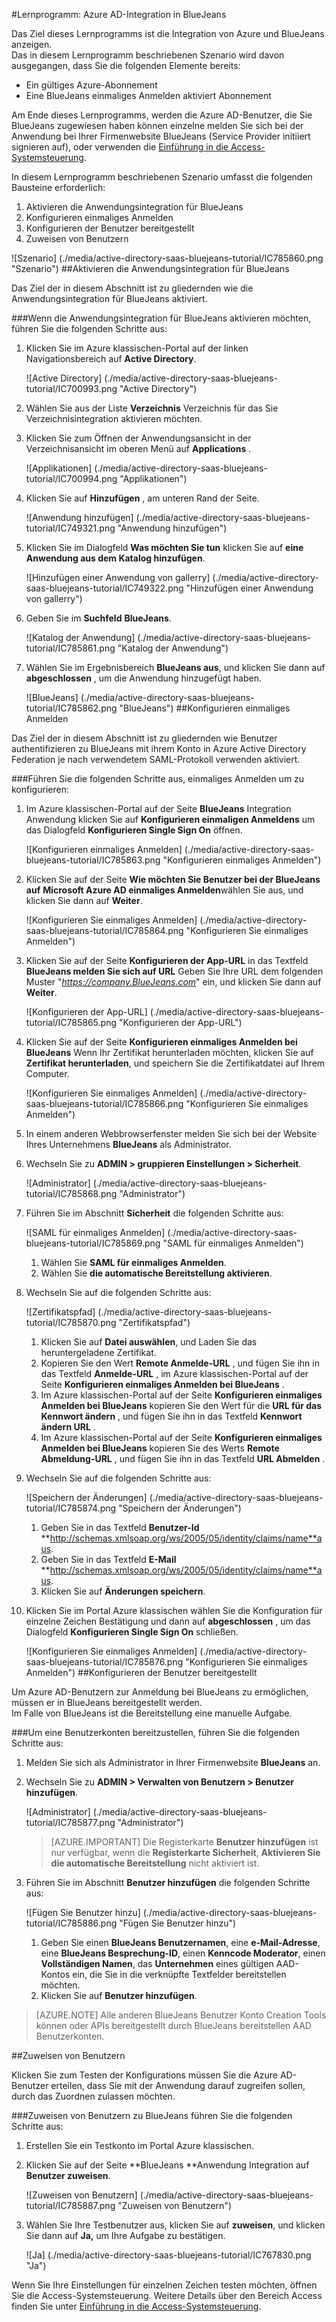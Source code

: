 <properties 
    pageTitle="Lernprogramm: Azure-Active Directory-Integration in BlueJeans | Microsoft Azure" 
    description="Informationen Sie zur Verwendung von BlueJeans mit Azure Active Directory einmaliges Anmelden, automatisierte Bereitstellung und mehr aktivieren!" 
    services="active-directory" 
    authors="jeevansd"  
    documentationCenter="na" 
    manager="femila"/>
<tags 
    ms.service="active-directory" 
    ms.devlang="na" 
    ms.topic="article" 
    ms.tgt_pltfrm="na" 
    ms.workload="identity" 
    ms.date="09/29/2016" 
    ms.author="jeedes" />

#<a name="tutorial-azure-ad-integration-with-bluejeans"></a>Lernprogramm: Azure AD-Integration in BlueJeans

Das Ziel dieses Lernprogramms ist die Integration von Azure und BlueJeans anzeigen.  
Das in diesem Lernprogramm beschriebenen Szenario wird davon ausgegangen, dass Sie die folgenden Elemente bereits:

-   Ein gültiges Azure-Abonnement
-   Eine BlueJeans einmaliges Anmelden aktiviert Abonnement

Am Ende dieses Lernprogramms, werden die Azure AD-Benutzer, die Sie BlueJeans zugewiesen haben können einzelne melden Sie sich bei der Anwendung bei Ihrer Firmenwebsite BlueJeans (Service Provider initiiert signieren auf), oder verwenden die [Einführung in die Access-Systemsteuerung](active-directory-saas-access-panel-introduction.md).

In diesem Lernprogramm beschriebenen Szenario umfasst die folgenden Bausteine erforderlich:

1.  Aktivieren die Anwendungsintegration für BlueJeans
2.  Konfigurieren einmaliges Anmelden
3.  Konfigurieren der Benutzer bereitgestellt
4.  Zuweisen von Benutzern

![Szenario] (./media/active-directory-saas-bluejeans-tutorial/IC785860.png "Szenario")
##<a name="enabling-the-application-integration-for-bluejeans"></a>Aktivieren die Anwendungsintegration für BlueJeans

Das Ziel der in diesem Abschnitt ist zu gliedernden wie die Anwendungsintegration für BlueJeans aktiviert.

###<a name="to-enable-the-application-integration-for-bluejeans-perform-the-following-steps"></a>Wenn die Anwendungsintegration für BlueJeans aktivieren möchten, führen Sie die folgenden Schritte aus:

1.  Klicken Sie im Azure klassischen-Portal auf der linken Navigationsbereich auf **Active Directory**.

    ![Active Directory] (./media/active-directory-saas-bluejeans-tutorial/IC700993.png "Active Directory")

2.  Wählen Sie aus der Liste **Verzeichnis** Verzeichnis für das Sie Verzeichnisintegration aktivieren möchten.

3.  Klicken Sie zum Öffnen der Anwendungsansicht in der Verzeichnisansicht im oberen Menü auf **Applications** .

    ![Applikationen] (./media/active-directory-saas-bluejeans-tutorial/IC700994.png "Applikationen")

4.  Klicken Sie auf **Hinzufügen** , am unteren Rand der Seite.

    ![Anwendung hinzufügen] (./media/active-directory-saas-bluejeans-tutorial/IC749321.png "Anwendung hinzufügen")

5.  Klicken Sie im Dialogfeld **Was möchten Sie tun** klicken Sie auf **eine Anwendung aus dem Katalog hinzufügen**.

    ![Hinzufügen einer Anwendung von gallerry] (./media/active-directory-saas-bluejeans-tutorial/IC749322.png "Hinzufügen einer Anwendung von gallerry")

6.  Geben Sie im **Suchfeld** **BlueJeans**.

    ![Katalog der Anwendung] (./media/active-directory-saas-bluejeans-tutorial/IC785861.png "Katalog der Anwendung")

7.  Wählen Sie im Ergebnisbereich **BlueJeans aus**, und klicken Sie dann auf **abgeschlossen** , um die Anwendung hinzugefügt haben.

    ![BlueJeans] (./media/active-directory-saas-bluejeans-tutorial/IC785862.png "BlueJeans")
##<a name="configuring-single-sign-on"></a>Konfigurieren einmaliges Anmelden

Das Ziel der in diesem Abschnitt ist zu gliedernden wie Benutzer authentifizieren zu BlueJeans mit ihrem Konto in Azure Active Directory Federation je nach verwendetem SAML-Protokoll verwenden aktiviert.

###<a name="to-configure-single-sign-on-perform-the-following-steps"></a>Führen Sie die folgenden Schritte aus, einmaliges Anmelden um zu konfigurieren:

1.  Im Azure klassischen-Portal auf der Seite **BlueJeans** Integration Anwendung klicken Sie auf **Konfigurieren einmaligen Anmeldens** um das Dialogfeld **Konfigurieren Single Sign On** öffnen.

    ![Konfigurieren einmaliges Anmelden] (./media/active-directory-saas-bluejeans-tutorial/IC785863.png "Konfigurieren einmaliges Anmelden")

2.  Klicken Sie auf der Seite **Wie möchten Sie Benutzer bei der BlueJeans auf** **Microsoft Azure AD einmaliges Anmelden**wählen Sie aus, und klicken Sie dann auf **Weiter**.

    ![Konfigurieren Sie einmaliges Anmelden] (./media/active-directory-saas-bluejeans-tutorial/IC785864.png "Konfigurieren Sie einmaliges Anmelden")

3.  Klicken Sie auf der Seite **Konfigurieren der App-URL** in das Textfeld **BlueJeans melden Sie sich auf URL** Geben Sie Ihre URL dem folgenden Muster "*https://company.BlueJeans.com*" ein, und klicken Sie dann auf **Weiter**.

    ![Konfigurieren der App-URL] (./media/active-directory-saas-bluejeans-tutorial/IC785865.png "Konfigurieren der App-URL")

4.  Klicken Sie auf der Seite **Konfigurieren einmaliges Anmelden bei BlueJeans** Wenn Ihr Zertifikat herunterladen möchten, klicken Sie auf **Zertifikat herunterladen**, und speichern Sie die Zertifikatdatei auf Ihrem Computer.

    ![Konfigurieren Sie einmaliges Anmelden] (./media/active-directory-saas-bluejeans-tutorial/IC785866.png "Konfigurieren Sie einmaliges Anmelden")

5.  In einem anderen Webbrowserfenster melden Sie sich bei der Website Ihres Unternehmens **BlueJeans** als Administrator.

6.  Wechseln Sie zu **ADMIN \> gruppieren Einstellungen \> Sicherheit**.

    ![Administrator] (./media/active-directory-saas-bluejeans-tutorial/IC785868.png "Administrator")

7.  Führen Sie im Abschnitt **Sicherheit** die folgenden Schritte aus:

    ![SAML für einmaliges Anmelden] (./media/active-directory-saas-bluejeans-tutorial/IC785869.png "SAML für einmaliges Anmelden")

    1.  Wählen Sie **SAML für einmaliges Anmelden**.
    2.  Wählen Sie **die automatische Bereitstellung aktivieren**.

8.  Wechseln Sie auf die folgenden Schritte aus:

    ![Zertifikatspfad] (./media/active-directory-saas-bluejeans-tutorial/IC785870.png "Zertifikatspfad")

    1.  Klicken Sie auf **Datei auswählen**, und Laden Sie das heruntergeladene Zertifikat.
    2.  Kopieren Sie den Wert **Remote Anmelde-URL** , und fügen Sie ihn in das Textfeld **Anmelde-URL** , im Azure klassischen-Portal auf der Seite **Konfigurieren einmaliges Anmelden bei BlueJeans** .
    3.  Im Azure klassischen-Portal auf der Seite **Konfigurieren einmaliges Anmelden bei BlueJeans** kopieren Sie den Wert für die **URL für das Kennwort ändern** , und fügen Sie ihn in das Textfeld **Kennwort ändern URL** .
    4.  Im Azure klassischen-Portal auf der Seite **Konfigurieren einmaliges Anmelden bei BlueJeans** kopieren Sie des Werts **Remote Abmeldung-URL** , und fügen Sie ihn in das Textfeld **URL Abmelden** .

9.  Wechseln Sie auf die folgenden Schritte aus:

    ![Speichern der Änderungen] (./media/active-directory-saas-bluejeans-tutorial/IC785874.png "Speichern der Änderungen")

    1.  Geben Sie in das Textfeld **Benutzer-Id** **http://schemas.xmlsoap.org/ws/2005/05/identity/claims/name**aus.
    2.  Geben Sie in das Textfeld **E-Mail** **http://schemas.xmlsoap.org/ws/2005/05/identity/claims/name**aus.
    3.  Klicken Sie auf **Änderungen speichern**.

10. Klicken Sie im Portal Azure klassischen wählen Sie die Konfiguration für einzelne Zeichen Bestätigung und dann auf **abgeschlossen** , um das Dialogfeld **Konfigurieren Single Sign On** schließen.

    ![Konfigurieren Sie einmaliges Anmelden] (./media/active-directory-saas-bluejeans-tutorial/IC785876.png "Konfigurieren Sie einmaliges Anmelden")
##<a name="configuring-user-provisioning"></a>Konfigurieren der Benutzer bereitgestellt

Um Azure AD-Benutzern zur Anmeldung bei BlueJeans zu ermöglichen, müssen er in BlueJeans bereitgestellt werden.  
Im Falle von BlueJeans ist die Bereitstellung eine manuelle Aufgabe.

###<a name="to-provision-a-user-accounts-perform-the-following-steps"></a>Um eine Benutzerkonten bereitzustellen, führen Sie die folgenden Schritte aus:

1.  Melden Sie sich als Administrator in Ihrer Firmenwebsite **BlueJeans** an.

2.  Wechseln Sie zu **ADMIN \> Verwalten von Benutzern \> Benutzer hinzufügen**.

    ![Administrator] (./media/active-directory-saas-bluejeans-tutorial/IC785877.png "Administrator")

    >[AZURE.IMPORTANT] Die Registerkarte **Benutzer hinzufügen** ist nur verfügbar, wenn die **Registerkarte Sicherheit**, **Aktivieren Sie die automatische Bereitstellung** nicht aktiviert ist.

3.  Führen Sie im Abschnitt **Benutzer hinzufügen** die folgenden Schritte aus:

    ![Fügen Sie Benutzer hinzu] (./media/active-directory-saas-bluejeans-tutorial/IC785886.png "Fügen Sie Benutzer hinzu")

    1.  Geben Sie einen **BlueJeans Benutzernamen**, eine **e-Mail-Adresse**, eine **BlueJeans Besprechung-ID**, einen **Kenncode Moderator**, einen **Vollständigen Namen**, das **Unternehmen** eines gültigen AAD-Kontos ein, die Sie in die verknüpfte Textfelder bereitstellen möchten.
    2.  Klicken Sie auf **Benutzer hinzufügen**.

>[AZURE.NOTE] Alle anderen BlueJeans Benutzer Konto Creation Tools können oder APIs bereitgestellt durch BlueJeans bereitstellen AAD Benutzerkonten.

##<a name="assigning-users"></a>Zuweisen von Benutzern

Klicken Sie zum Testen der Konfigurations müssen Sie die Azure AD-Benutzer erteilen, dass Sie mit der Anwendung darauf zugreifen sollen, durch das Zuordnen zulassen möchten.

###<a name="to-assign-users-to-bluejeans-perform-the-following-steps"></a>Zuweisen von Benutzern zu BlueJeans führen Sie die folgenden Schritte aus:

1.  Erstellen Sie ein Testkonto im Portal Azure klassischen.

2.  Klicken Sie auf der Seite **BlueJeans **Anwendung Integration auf **Benutzer zuweisen**.

    ![Zuweisen von Benutzern] (./media/active-directory-saas-bluejeans-tutorial/IC785887.png "Zuweisen von Benutzern")

3.  Wählen Sie Ihre Testbenutzer aus, klicken Sie auf **zuweisen**, und klicken Sie dann auf **Ja,** um Ihre Aufgabe zu bestätigen.

    ![Ja] (./media/active-directory-saas-bluejeans-tutorial/IC767830.png "Ja")

Wenn Sie Ihre Einstellungen für einzelnen Zeichen testen möchten, öffnen Sie die Access-Systemsteuerung. Weitere Details über den Bereich Access finden Sie unter [Einführung in die Access-Systemsteuerung](active-directory-saas-access-panel-introduction.md).
